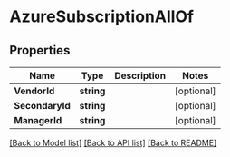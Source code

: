 # AzureSubscriptionAllOf

## Properties

Name | Type | Description | Notes
------------ | ------------- | ------------- | -------------
**VendorId** | **string** |  | [optional] 
**SecondaryId** | **string** |  | [optional] 
**ManagerId** | **string** |  | [optional] 

[[Back to Model list]](../README.md#documentation-for-models) [[Back to API list]](../README.md#documentation-for-api-endpoints) [[Back to README]](../README.md)


